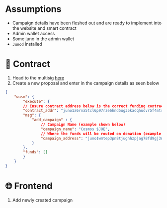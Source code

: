 # Assumptions

- Campaign details have been fleshed out and are ready to implement into the website and smart contract
- Admin wallet access
- Some juno in the admin wallet
- `Junod` installed

# 🧾 Contract

1. Head to the multisig [here](https://daodao.zone/dao/juno1zc8j08w84ex0qhuq0q5tkegs9zzlgcpjzhm0ht7hxv8a92dvmzwq8afz9l/proposals)
2. Create a new proposal and enter in the campaign details as seen below

```JSON
{
    "wasm": {
        "execute": {
        // Ensure contract address below is the correct funding contract
        "contract_addr": "juno1a6rna5tcl6p97rze6hnd5ug35kadqhudvr5f4mtr6s0yd5mruhss8gzrdy",
        "msg": {
            "add_campaign" : {
                // Campaign Name (example shown below)
                "campaign_name": "Cosmos $JOE",
                // Where the funds will be routed on donation (example shown below)
                "campaign_address": "juno1wmtep3pn8tjughhzpjag78fd9gj3n4z7ucfdy2",
            }
        },
        "funds": []
        }
    }
}
```

# 🌐 Frontend

1. Add newly created campaign
